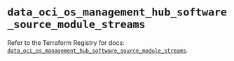 # `data_oci_os_management_hub_software_source_module_streams`

Refer to the Terraform Registry for docs: [`data_oci_os_management_hub_software_source_module_streams`](https://registry.terraform.io/providers/hashicorp/oci/7.19.0/docs/data-sources/os_management_hub_software_source_module_streams).

